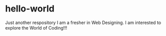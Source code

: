 # hello-world
Just another respository
I am a fresher in Web Designing.
I am interested to explore the World of Coding!!!
